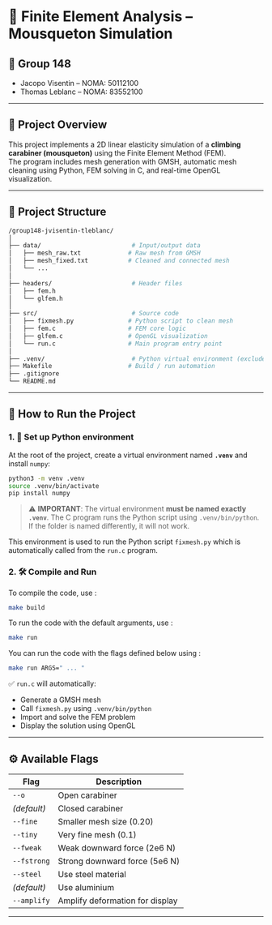 # 🧬 Finite Element Analysis – Mousqueton Simulation

## 🔸 Group 148

- Jacopo Visentin – NOMA: 50112100  
- Thomas Leblanc – NOMA: 83552100

---

## 📝 Project Overview

This project implements a 2D linear elasticity simulation of a **climbing carabiner (mousqueton)** using the Finite Element Method (FEM).  
The program includes mesh generation with GMSH, automatic mesh cleaning using Python, FEM solving in C, and real-time OpenGL visualization.

---

## 📁 Project Structure

```bash
/group148-jvisentin-tleblanc/
│
├── data/                         # Input/output data
│   ├── mesh_raw.txt             # Raw mesh from GMSH
│   ├── mesh_fixed.txt           # Cleaned and connected mesh
│   └── ...
│
├── headers/                      # Header files
│   ├── fem.h
│   └── glfem.h
│
├── src/                          # Source code
│   ├── fixmesh.py               # Python script to clean mesh
│   ├── fem.c                    # FEM core logic
│   ├── glfem.c                  # OpenGL visualization
│   └── run.c                    # Main program entry point
│
├── .venv/                        # Python virtual environment (excluded from Git)
├── Makefile                     # Build / run automation
├── .gitignore
└── README.md
```

---

## 🚀 How to Run the Project

### 1. 🧱 Set up Python environment

At the root of the project, create a virtual environment named **`.venv`** and install `numpy`:

```bash
python3 -m venv .venv
source .venv/bin/activate
pip install numpy
```

> ⚠️ **IMPORTANT**: The virtual environment **must be named exactly `.venv`**. The C program runs the Python script using `.venv/bin/python`. If the folder is named differently, it will not work.

This environment is used to run the Python script `fixmesh.py` which is automatically called from the `run.c` program.

### 2. 🛠️ Compile and Run

To compile the code, use : 

```bash
make build
```

To run the code with the default arguments, use : 

```bash
make run
```

You can run the code with the flags defined below using :

```bash
make run ARGS=" ... "
```


✅ `run.c` will automatically:
- Generate a GMSH mesh
- Call `fixmesh.py` using `.venv/bin/python`
- Import and solve the FEM problem
- Display the solution using OpenGL

---

## ⚙️ Available Flags

| Flag         | Description                          |
|--------------|--------------------------------------|
| `--o`        | Open carabiner                       |
| *(default)*  | Closed carabiner                     |
| `--fine`     | Smaller mesh size (0.20)             |
| `--tiny`     | Very fine mesh (0.1)                 |
| `--fweak`    | Weak downward force (2e6 N)          |
| `--fstrong`  | Strong downward force (5e6 N)        |
| `--steel`    | Use steel material                   |
| *(default)*  | Use aluminium                        |
| `--amplify`  | Amplify deformation for display      |

---